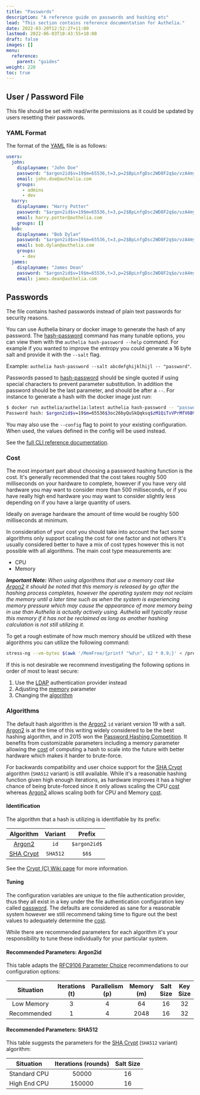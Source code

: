 ```yaml
---
title: "Passwords"
description: "A reference guide on passwords and hashing etc"
lead: "This section contains reference documentation for Authelia."
date: 2022-03-20T12:52:27+11:00
lastmod: 2022-06-03T10:43:55+10:00
draft: false
images: []
menu:
  reference:
    parent: "guides"
weight: 220
toc: true
---
```


## User / Password File

This file should be set with read/write permissions as it could be updated by users resetting their passwords.

### YAML Format

The format of the [YAML] file is as follows:

```yaml
users:
  john:
    displayname: "John Doe"
    password: "$argon2id$v=19$m=65536,t=3,p=2$BpLnfgDsc2WD8F2q$o/vzA4myCqZZ36bUGsDY//8mKUYNZZaR0t4MFFSs+iM"
    email: john.doe@authelia.com
    groups:
      - admins
      - dev
  harry:
    displayname: "Harry Potter"
    password: "$argon2id$v=19$m=65536,t=3,p=2$BpLnfgDsc2WD8F2q$o/vzA4myCqZZ36bUGsDY//8mKUYNZZaR0t4MFFSs+iM"
    email: harry.potter@authelia.com
    groups: []
  bob:
    displayname: "Bob Dylan"
    password: "$argon2id$v=19$m=65536,t=3,p=2$BpLnfgDsc2WD8F2q$o/vzA4myCqZZ36bUGsDY//8mKUYNZZaR0t4MFFSs+iM"
    email: bob.dylan@authelia.com
    groups:
      - dev
  james:
    displayname: "James Dean"
    password: "$argon2id$v=19$m=65536,t=3,p=2$BpLnfgDsc2WD8F2q$o/vzA4myCqZZ36bUGsDY//8mKUYNZZaR0t4MFFSs+iM"
    email: james.dean@authelia.com
```

## Passwords

The file contains hashed passwords instead of plain text passwords for security reasons.

You can use Authelia binary or docker image to generate the hash of any password. The [hash-password] command has many
tunable options, you can view them with the `authelia hash-password --help` command. For example if you wanted to
improve the entropy you could generate a 16 byte salt and provide it with the `--salt` flag.

Example: `authelia hash-password --salt abcdefghijklhijl -- "password"`.

Passwords passed to [hash-password] should be single quoted if using special characters to prevent parameter
substitution. In addition the password should be the last parameter, and should be after a `--`. For instance to
generate a hash with the docker image just run:

```bash
$ docker run authelia/authelia:latest authelia hash-password -- "password"
Password hash: $argon2id$v=19$m=65536$3oc26byQuSkQqksq$zM1QiTvVPrMfV6BVLs2t4gM+af5IN7euO0VB6+Q8ZFs
```

You may also use the `--config` flag to point to your existing configuration. When used, the values defined in the
config will be used instead.

See the [full CLI reference documentation](../cli/authelia/authelia_hash-password.md).

### Cost

The most important part about choosing a password hashing function is the cost. It's generally recommended that the cost
takes roughly 500 milliseconds on your hardware to complete, however if you have very old hardware you may want to
consider more than 500 milliseconds, or if you have really high end hardware you may want to consider slightly less
depending on if you have a large quantity of users.

Ideally on average hardware the amount of time would be roughly 500 milliseconds at minimum.

In consideration of your cost you should take into account the fact some algorithms only support scaling the cost for
one factor and not others It's usually considered better to have a mix of cost types however this is not possible with
all algorithms. The main cost type measurements are:

* CPU
* Memory

*__Important Note:__ When using algorithms that use a memory cost like [Argon2] it should be noted that this memory is
released by go after the hashing process completes, however the operating system may not reclaim the memory until a
later time such as when the system is experiencing memory pressure which may cause the appearance of more memory being
in use than Authelia is actually actively using. Authelia will typically reuse this memory if it has not be reclaimed as
long as another hashing calculation is not still utilizing it.*

To get a rough estimate of how much memory should be utilized with these algorithms you can utilize the following
command:

```bash
stress-ng --vm-bytes $(awk '/MemFree/{printf "%d\n", $2 * 0.9;}' < /proc/meminfo)k --vm-keep -m 1
```

If this is not desirable we recommend investigating the following options in order of most to least secure:

1. Use the [LDAP](../../configuration/first-factor/ldap.md) authentication provider instead
2. Adjusting the [memory](../../configuration/first-factor/file.md#memory) parameter
3. Changing the [algorithm](../../configuration/first-factor/file.md#algorithm)

### Algorithms

The default hash algorithm is the [Argon2] `id` variant version 19 with a salt. [Argon2] is at the time of this writing
widely considered to be the best hashing algorithm, and in 2015 won the [Password Hashing Competition]. It benefits from
customizable parameters including a memory parameter allowing the [cost](#cost) of computing a hash to scale into the
future with better hardware which makes it harder to brute-force.

For backwards compatibility and user choice support for the [SHA Crypt] algorithm (`SHA512` variant) is still available.
While it's a reasonable hashing function given high enough iterations, as hardware improves it has a higher chance of
being brute-forced since it only allows scaling the CPU [cost](#cost) whereas [Argon2] allows scaling both for CPU and
Memory [cost](#cost).

#### Identification

The algorithm that a hash is utilizing is identifiable by its prefix:

|  Algorithm  | Variant  |    Prefix    |
|:-----------:|:--------:|:------------:|
|  [Argon2]   |   `id`   | `$argon2id$` |
| [SHA Crypt] | `SHA512` |    `$6$`     |

See the [Crypt (C) Wiki page](https://en.wikipedia.org/wiki/Crypt_(C)) for more information.

#### Tuning

The configuration variables are unique to the file authentication provider, thus they all exist in a key under the file
authentication configuration key called [password](../../configuration/first-factor/file.md#password). The defaults are
considered as sane for a reasonable system however we still recommend taking time to figure out the best values to
adequately determine the [cost](#cost).

While there are recommended parameters for each algorithm it's your responsibility to tune these individually for your
particular system.

#### Recommended Parameters: Argon2id

This table adapts the [RFC9106 Parameter Choice] recommendations to our configuration options:

|  Situation  | Iterations (t) | Parallelism (p) | Memory (m) | Salt Size | Key Size |
|:-----------:|:--------------:|:---------------:|:----------:|:---------:|:--------:|
| Low Memory  |       3        |        4        |     64     |    16     |    32    |
| Recommended |       1        |        4        |    2048    |    16     |    32    |

#### Recommended Parameters: SHA512

This table suggests the parameters for the [SHA Crypt] (`SHA512` variant) algorithm:

|  Situation   | Iterations (rounds) | Salt Size |
|:------------:|:-------------------:|:---------:|
| Standard CPU |        50000        |    16     |
| High End CPU |       150000        |    16     |

[RFC9106 Parameter Choice]: https://www.rfc-editor.org/rfc/rfc9106.html#section-4
[YAML]: https://yaml.org/
[Argon2]: https://www.rfc-editor.org/rfc/rfc9106.html
[SHA Crypt]: https://www.akkadia.org/drepper/SHA-crypt.txt
[hash-password]: ../cli/authelia/authelia_hash-password.md
[Password Hashing Competition]: https://en.wikipedia.org/wiki/Password_Hashing_Competition
